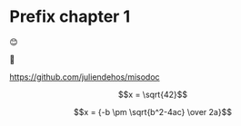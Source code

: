 
# Prefix chapter 1

:blush:

:ramen:

<https://github.com/juliendehos/misodoc>

$$x = \sqrt{42}$$

$$x = {-b \pm \sqrt{b^2-4ac} \over 2a}$$

